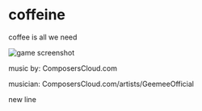 # coffeine
coffee is all we need

![game screenshot](http://i.imgur.com/Trl4RfB.jpg)

music by:
ComposersCloud.com

musician:
ComposersCloud.com/artists/GeemeeOfficial

new line
